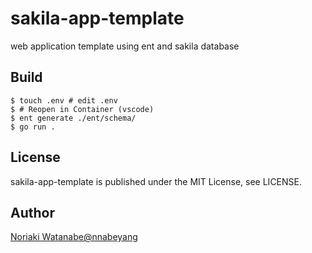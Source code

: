 # sakila-app-template

web application template using ent and sakila database

## Build

```
$ touch .env # edit .env
$ # Reopen in Container (vscode)
$ ent generate ./ent/schema/
$ go run .
```

## License

sakila-app-template is published under the MIT License, see LICENSE.

## Author
[Noriaki Watanabe@nnabeyang](https://twitter.com/nnabeyang)
